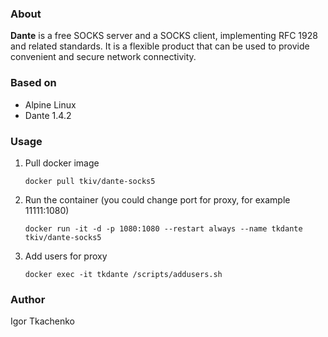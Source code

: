 ### About

**Dante** is a free SOCKS server and a SOCKS client, implementing RFC 1928 and related standards. It is a flexible product that can be used to provide convenient and secure network connectivity.

### Based on

- Alpine Linux
- Dante 1.4.2

### Usage

1. Pull docker image 

   ```
   docker pull tkiv/dante-socks5
   ```

2. Run the container (you could change port for proxy, for example 11111:1080)

   ```
   docker run -it -d -p 1080:1080 --restart always --name tkdante tkiv/dante-socks5
   ```

3. Add users for proxy

   ```
   docker exec -it tkdante /scripts/addusers.sh
   ```

   

### Author

Igor Tkachenko
